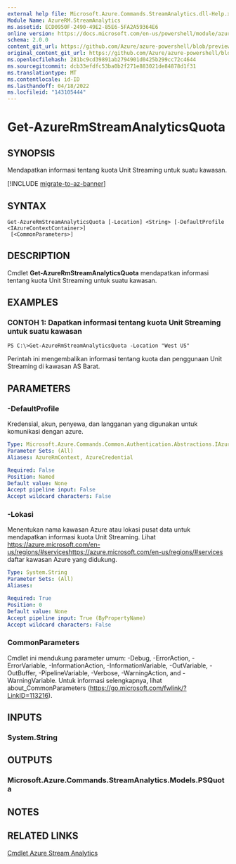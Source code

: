 ```yaml
---
external help file: Microsoft.Azure.Commands.StreamAnalytics.dll-Help.xml
Module Name: AzureRM.StreamAnalytics
ms.assetid: ECD0950F-2490-49E2-85E6-5FA2A59364E6
online version: https://docs.microsoft.com/en-us/powershell/module/azurerm.streamanalytics/get-azurermstreamanalyticsquota
schema: 2.0.0
content_git_url: https://github.com/Azure/azure-powershell/blob/preview/src/ResourceManager/StreamAnalytics/Commands.StreamAnalytics/help/Get-AzureRmStreamAnalyticsQuota.md
original_content_git_url: https://github.com/Azure/azure-powershell/blob/preview/src/ResourceManager/StreamAnalytics/Commands.StreamAnalytics/help/Get-AzureRmStreamAnalyticsQuota.md
ms.openlocfilehash: 281bc9cd39891ab2794901d0425b299cc72c4644
ms.sourcegitcommit: dcb33efdfc53ba0b2f271e883021de84878d1f31
ms.translationtype: MT
ms.contentlocale: id-ID
ms.lasthandoff: 04/18/2022
ms.locfileid: "143105444"
---
```

# Get-AzureRmStreamAnalyticsQuota

## SYNOPSIS
Mendapatkan informasi tentang kuota Unit Streaming untuk suatu kawasan.

[!INCLUDE [migrate-to-az-banner](../../includes/migrate-to-az-banner.md)]

## SYNTAX

```
Get-AzureRmStreamAnalyticsQuota [-Location] <String> [-DefaultProfile <IAzureContextContainer>]
 [<CommonParameters>]
```

## DESCRIPTION
Cmdlet **Get-AzureRmStreamAnalyticsQuota** mendapatkan informasi tentang kuota Unit Streaming untuk suatu kawasan.

## EXAMPLES

### CONTOH 1: Dapatkan informasi tentang kuota Unit Streaming untuk suatu kawasan
```
PS C:\>Get-AzureRmStreamAnalyticsQuota -Location "West US"
```

Perintah ini mengembalikan informasi tentang kuota dan penggunaan Unit Streaming di kawasan AS Barat.

## PARAMETERS

### -DefaultProfile
Kredensial, akun, penyewa, dan langganan yang digunakan untuk komunikasi dengan azure.

```yaml
Type: Microsoft.Azure.Commands.Common.Authentication.Abstractions.IAzureContextContainer
Parameter Sets: (All)
Aliases: AzureRmContext, AzureCredential

Required: False
Position: Named
Default value: None
Accept pipeline input: False
Accept wildcard characters: False
```

### -Lokasi
Menentukan nama kawasan Azure atau lokasi pusat data untuk mendapatkan informasi kuota Unit Streaming.
Lihat https://azure.microsoft.com/en-us/regions/#serviceshttps://azure.microsoft.com/en-us/regions/#services daftar kawasan Azure yang didukung.

```yaml
Type: System.String
Parameter Sets: (All)
Aliases:

Required: True
Position: 0
Default value: None
Accept pipeline input: True (ByPropertyName)
Accept wildcard characters: False
```

### CommonParameters
Cmdlet ini mendukung parameter umum: -Debug, -ErrorAction, -ErrorVariable, -InformationAction, -InformationVariable, -OutVariable, -OutBuffer, -PipelineVariable, -Verbose, -WarningAction, and -WarningVariable. Untuk informasi selengkapnya, lihat about_CommonParameters (https://go.microsoft.com/fwlink/?LinkID=113216).

## INPUTS

### System.String

## OUTPUTS

### Microsoft.Azure.Commands.StreamAnalytics.Models.PSQuota

## NOTES

## RELATED LINKS

[Cmdlet Azure Stream Analytics](./AzureRM.StreamAnalytics.md)


